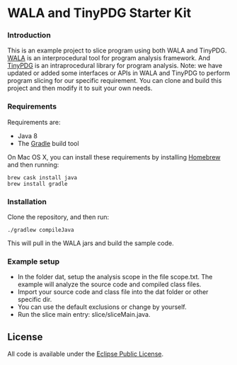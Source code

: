 WALA and TinyPDG Starter Kit
=======

### Introduction

This is an example project to slice program using both WALA and TinyPDG.
[WALA](https://github.com/wala/WALA) is an interprocedural tool for program analysis framework.  And [TinyPDG](https://github.com/YoshikiHigo/TinyPDG) is an intraprocedural library for program analysis. Note: we have updated or added some interfaces or APIs in WALA and TinyPDG to perform program slicing for our specific requirement. You can clone and build this project and then modify it to suit your own needs.

### Requirements

Requirements are:

  * Java 8
  * The [Gradle](https://gradle.org/) build tool

On Mac OS X, you can install these requirements by installing
[Homebrew](https://brew.sh/) and then running:

    brew cask install java
    brew install gradle
    
### Installation

Clone the repository, and then run:

    ./gradlew compileJava
    
This will pull in the WALA jars and build the sample code.

### Example setup

  * In the folder dat, setup the analysis scope in the file scope.txt. The example will analyze the source code and compiled class files.
  * Import your source code and class file into the dat folder or other specific dir.
  * You can use the default exclusions or change by yourself.
  * Run the slice main entry: slice/sliceMain.java.
  

License
-------

All code is available under the [Eclipse Public License](http://www.eclipse.org/legal/epl-v10.html).
